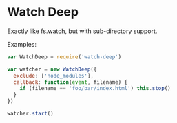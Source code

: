 # Watch Deep

Exactly like fs.watch, but with sub-directory support.


Examples:

```js
var WatchDeep = require('watch-deep')

var watcher = new WatchDeep({
  exclude: ['node_modules'],
  callback: function(event, filename) {
    if (filename == 'foo/bar/index.html') this.stop()
  }
})

watcher.start()
```
